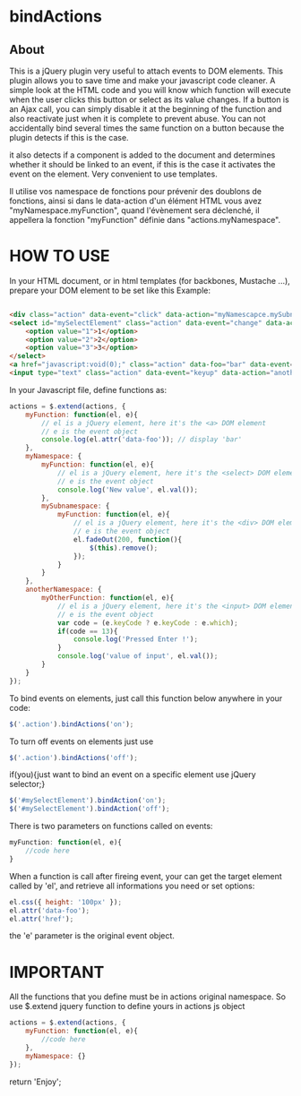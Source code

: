 bindActions
===========

About
-----

This is a jQuery plugin very useful to attach events to DOM elements.
This plugin allows you to save time and make your javascript code cleaner. 
A simple look at the HTML code and you will know which function will execute when the user clicks this button or select as its value changes.
If a button is an Ajax call, you can simply disable it at the beginning of the function and also reactivate just when it is complete to prevent abuse.
You can not accidentally bind several times the same function on a button because the plugin detects if this is the case.

it also detects if a component is added to the document and determines whether it should be linked to an event, if this is the case it activates the event on the element. Very convenient to use templates.

Il utilise vos namespace de fonctions pour prévenir des doublons de fonctions, ainsi si dans le data-action d'un élément HTML vous avez "myNamespace.myFunction", quand l'évènement sera déclenché, il appellera la fonction "myFunction" définie dans "actions.myNamespace".

HOW TO USE
==========
In your HTML document, or in html templates (for backbones, Mustache ...), prepare your DOM element to be set like this Example:

```html

<div class="action" data-event="click" data-action="myNamescapce.mySubnamespace.myFunction">A Button</div>
<select id="mySelectElement" class="action" data-event="change" data-action="myNamescapce.myFunction">
	<option value="1">1</option>
	<option value="2">2</option>
	<option value="3">3</option>
</select>
<a href="javascript:void(0);" class="action" data-foo="bar" data-event="click" data-action="myFunction">My Super Button</a>
<input type="text" class="action" data-event="keyup" data-action="anotherNamespace.myOtherFunction">
```

In your Javascript file, define functions as:
```javascript
actions = $.extend(actions, {
    myFunction: function(el, e){
        // el is a jQuery element, here it's the <a> DOM element
        // e is the event object
        console.log(el.attr('data-foo')); // display 'bar'
    },
    myNamespace: {
        myFunction: function(el, e){
            // el is a jQuery element, here it's the <select> DOM element
            // e is the event object
            console.log('New value', el.val());
        },
        mySubnamespace: {
            myFunction: function(el, e){
                // el is a jQuery element, here it's the <div> DOM element
                // e is the event object
                el.fadeOut(200, function(){
                    $(this).remove();
                });
            }
        }
    },
    anotherNamespace: {
        myOtherFunction: function(el, e){
            // el is a jQuery element, here it's the <input> DOM element
            // e is the event object
            var code = (e.keyCode ? e.keyCode : e.which);
            if(code == 13){
                console.log('Pressed Enter !');
            }
            console.log('value of input', el.val());
        }
    }
});
```
To bind events on elements, just call this function below anywhere in your code:
```javascript
$('.action').bindActions('on');
```

To turn off events on elements just use
```javascript
$('.action').bindActions('off');
```

if(you){just want to bind an event on a specific element use jQuery selector;}

```javascript
$('#mySelectElement').bindAction('on');
$('#mySelectElement').bindAction('off');
```
There is two parameters on functions called on events:
```javascript
myFunction: function(el, e){
	//code here	
}
```
When a function is call after fireing event, your can get the target element called by 'el', and retrieve all informations you need or set options:
```javascript
el.css({ height: '100px' });
el.attr('data-foo');
el.attr('href');
```

the 'e' parameter is the original event object.

IMPORTANT
=========

All the functions that you define must be in actions original namespace. So use $.extend jquery function to define yours in actions js object
```javascript
actions = $.extend(actions, {
    myFunction: function(el, e){
        //code here
    },
    myNamespace: {}
});
```


return 'Enjoy';
